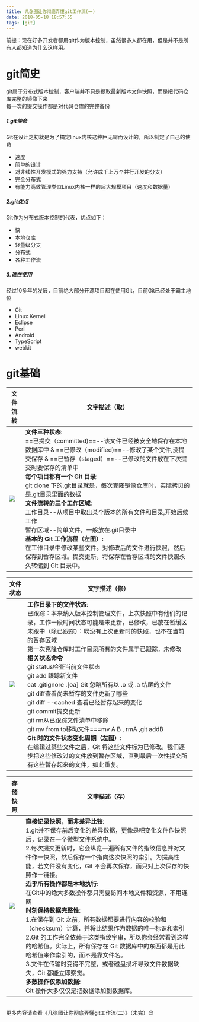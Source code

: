```yaml
---
title: 几张图让你彻底弄懂git工作流(一)
date: 2018-05-18 18:57:55
tags: [git]
---
```

前提：现在好多开发者都用git作为版本控制，虽然很多人都在用，但是并不是所有人都知道为什么这样用。
# git简史
git属于分布式版本控制，客户端并不只是提取最新版本文件快照，而是把代码仓库完整的镜像下来  
每一次的提交操作都是对代码仓库的完整备份 <br><!--more-->
##### 1.git使命  
Git在设计之初就是为了搞定linux内核这种巨无霸而设计的，所以制定了自己的使命  
* 速度
* 简单的设计
* 对非线性开发模式的强力支持（允许成千上万个并行开发的分支）
* 完全分布式
* 有能力高效管理类似Linux内核一样的超大规模项目（速度和数据量）
##### 2.git优点  
Git作为分布式版本控制的代表，优点如下：  
* 快
* 本地仓库
* 轻量级分支
* 分布式
* 各种工作流
##### 3.谁在使用
经过10多年的发展，目前绝大部分开源项目都在使用Git，目前Git已经处于霸主地位
* Git
* Linux Kernel
* Eclipse
* Perl
* Android
* TypeScript
* webkit

# git基础

文件流转 |  文字描述（取）
---|---
![](http://images.daojia.com/assets/other/images/gitimg/git1.png)|**文件三种状态**:<br>==已提交（committed)==--该文件已经被安全地保存在本地数据库中 & ==已修改（modified)==--修改了某个文件,没提交保存 & ==已暂存（staged）==--已修改的文件放在下次提交时要保存的清单中<br>**每个项目都有一个 Git 目录**:<br>git clone 下的.git目录就是，每次克隆镜像仓库时，实际拷贝的是.git目录里面的数据<br>**文件流转的三个工作区域**:<br>工作目录--从项目中取出某个版本的所有文件和目录,开始后续工作<br>暂存区域--简单文件，一般放在.git目录中<br>**基本的 Git 工作流程（左图）:**<br>在工作目录中修改某些文件。对修改后的文件进行快照，然后保存到暂存区域。提交更新，将保存在暂存区域的文件快照永久转储到 Git 目录中。


文件状态 |  文字描述（修）
---|---
![](http://images.daojia.com/assets/other/images/gitimg/git2.png)|**工作目录下的文件状态**:<br>已跟踪：本来纳入版本控制管理文件，上次快照中有他们的记录，工作一段时间状态可能是未更新，已修改，已放在暂缓区<br>未跟中（除已跟踪）：既没有上次更新时的快照，也不在当前的暂存区域<br>第一次克隆仓库时工作目录所有的文件属于已跟踪，未修改<br>**相关状态命令**<br> git status检查当前文件状态<br>git add 跟踪新文件<br>cat .gitignore .[oa] Git 忽略所有以 .o 或 .a 结尾的文件<br>git diff查看尚未暂存的文件更新了哪些<br>git diff --cached 查看已经暂存起来的变化<br>git commit提交更新<br>git rm从已跟踪文件清单中移除<br>git mv from to移动文件===mv A B , rmA ,git addB<br>**Git 时的文件状态变化周期（左图）:**<br>在编辑过某些文件之后，Git 将这些文件标为已修改。我们逐步把这些修改过的文件放到暂存区域，直到最后一次性提交所有这些暂存起来的文件，如此重复。


存储快照 |  文字描述（存）
---|---
![](http://images.daojia.com/assets/other/images/gitimg/git3.png)|**直接记录快照，而非差异比较**:<br>1.git并不保存前后变化的差异数据，更像是吧变化文件作快照后，记录在一个微型文件系统中。<br>2.每次提交更新时，它会纵览一遍所有文件的指纹信息并对文件作一快照，然后保存一个指向这次快照的索引。为提高性能，若文件没有变化，Git 不会再次保存，而只对上次保存的快照作一链接。<br>**近乎所有操作都是本地执行**:<br>在Git中的绝大多数操作都只需要访问本地文件和资源，不用连网<br>**时刻保持数据完整性**:<br>1.在保存到 Git 之前，所有数据都要进行内容的校验和（checksum）计算，并将此结果作为数据的唯一标识和索引<br>2.Git 的工作完全依赖于这类指纹字串，所以你会经常看到这样的哈希值。实际上，所有保存在 Git 数据库中的东西都是用此哈希值来作索引的，而不是靠文件名。<br>3.文件在传输时变得不完整，或者磁盘损坏导致文件数据缺失，Git 都能立即察觉。<br>**多数操作仅添加数据:**<br> Git 操作大多仅仅是把数据添加到数据库。

<br>
更多内容请查看《几张图让你彻底弄懂git工作流(二)》（未完）😊 

